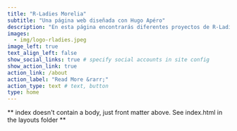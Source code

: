 ```yaml
---
title: "R-Ladies Morelia"
subtitle: "Una página web diseñada con Hugo Apéro"
description: "En esta página encontrarás diferentes proyectos de R-Ladies Morelia, incluido el tutorial de como crear tu propia página web."
images:
  - img/logo-rladies.jpeg
image_left: true
text_align_left: false
show_social_links: true # specify social accounts in site config
show_action_link: true
action_link: /about
action_label: "Read More &rarr;"
action_type: text # text, button
type: home
---
```


** index doesn't contain a body, just front matter above.
See index.html in the layouts folder **

